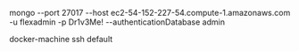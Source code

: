 mongo --port 27017 --host ec2-54-152-227-54.compute-1.amazonaws.com -u flexadmin -p Dr1v3Me! --authenticationDatabase admin

docker-machine ssh default